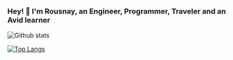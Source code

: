 ### Hey! 👋 I'm Rousnay, an  Engineer, Programmer, Traveler and an Avid learner
![Github stats](https://github-readme-stats.vercel.app/api?username=rousnay&count_private=true)

[![Top Langs](https://github-readme-stats.vercel.app/api/top-langs/?username=rousnay)](https://github.com/rousnay/github-readme-stats)